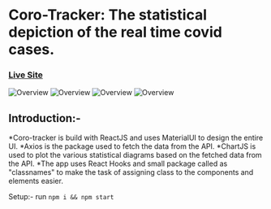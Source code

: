 # Coro-Tracker: The statistical depiction of the real time covid cases.
### [Live Site](https://coro-tracker.netlify.app/)

![Overview](https://i.ibb.co/Pxzw4hj/coro-daily.jpg)
![Overview](https://i.ibb.co/GpMWGgH/coro-monthly.jpg)
![Overview](https://i.ibb.co/d5WrxCr/coro-tracker-2.jpg)
![Overview](https://i.ibb.co/f2khQRk/coro-tracker-3.jpg)

## Introduction:-

*Coro-tracker is build with ReactJS and uses MaterialUI to design the entire UI.
*Axios is the package used to fetch the data from the API.
*ChartJS is used to plot the various statistical diagrams based on the fetched data from the API.
*The app uses React Hooks and small package called as "classnames" to make the task of assigning class to the components and elements easier.

Setup:-
run ``` npm i && npm start ```
